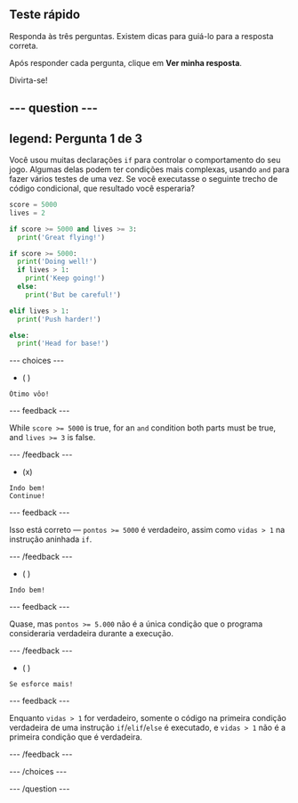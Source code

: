 ## Teste rápido

Responda às três perguntas. Existem dicas para guiá-lo para a resposta correta.

Após responder cada pergunta, clique em **Ver minha resposta**.

Divirta-se!

--- question ---
---
legend: Pergunta 1 de 3
---

Você usou muitas declarações `if` para controlar o comportamento do seu jogo. Algumas delas podem ter condições mais complexas, usando `and` para fazer vários testes de uma vez. Se você executasse o seguinte trecho de código condicional, que resultado você esperaria?

```python
score = 5000
lives = 2

if score >= 5000 and lives >= 3:
  print('Great flying!')

if score >= 5000: 
  print('Doing well!')
  if lives > 1:
    print('Keep going!')
  else:
    print('But be careful!')

elif lives > 1:
  print('Push harder!')

else:
  print('Head for base!')
```

--- choices ---

- ( )
```
Ótimo vôo!
```
  --- feedback ---

While `score >= 5000` is true, for an `and` condition both parts must be true, and `lives >= 3` is false.

  --- /feedback ---

- (x)
```
Indo bem!
Continue!
```
  --- feedback ---

Isso está correto — `pontos >= 5000` é verdadeiro, assim como `vidas > 1` na instrução aninhada `if`.

  --- /feedback ---

- ( )
```
Indo bem!
```
  --- feedback ---

Quase, mas `pontos >= 5.000` não é a única condição que o programa consideraria verdadeira durante a execução.

  --- /feedback ---

- ( )
```
Se esforce mais!
```
  --- feedback ---

Enquanto `vidas > 1` for verdadeiro, somente o código na primeira condição verdadeira de uma instrução `if`/`elif`/`else` é executado, e `vidas > 1` não é a primeira condição que é verdadeira.

  --- /feedback ---

--- /choices ---

--- /question ---
